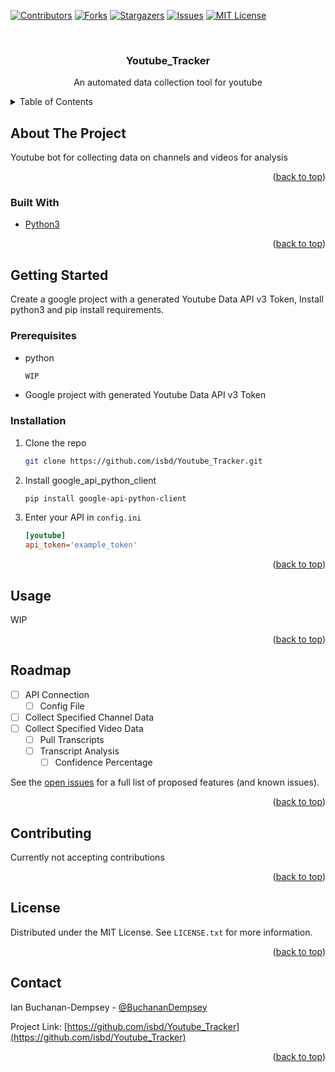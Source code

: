 <div id="top"></div>

<!-- PROJECT SHIELDS -->
<!--
*** I'm using markdown "reference style" links for readability.
*** Reference links are enclosed in brackets [ ] instead of parentheses ( ).
*** See the bottom of this document for the declaration of the reference variables
*** for contributors-url, forks-url, etc. This is an optional, concise syntax you may use.
*** https://www.markdownguide.org/basic-syntax/#reference-style-links
-->
[![Contributors][contributors-shield]][contributors-url]
[![Forks][forks-shield]][forks-url]
[![Stargazers][stars-shield]][stars-url]
[![Issues][issues-shield]][issues-url]
[![MIT License][license-shield]][license-url]



<!-- PROJECT LOGO -->
<br />
<div align="center">
  <a href="https://github.com/isbd/Youtube_Tracker">
    <!--<img src="images/logo.png" alt="Logo" width="80" height="80">-->
  </a>

<h3 align="center">Youtube_Tracker</h3>

  <p align="center">
    An automated data collection tool for youtube
    <br />
    <!--
    <a href="https://github.com/isbd/Youtube_Tracker"><strong>Explore the docs »</strong></a>
    <br />
    <br />
    <a href="https://github.com/isbd/Youtube_Tracker">View Demo</a>
    ·
    <a href="https://github.com/isbd/Youtube_Tracker/issues">Report Bug</a>
    ·
    <a href="https://github.com/isbd/Youtube_Tracker/issues">Request Feature</a>-->
  </p>
</div>



<!-- TABLE OF CONTENTS -->
<details>
  <summary>Table of Contents</summary>
  <ol>
    <li>
      <a href="#about-the-project">About The Project</a>
      <ul>
        <li><a href="#built-with">Built With</a></li>
      </ul>
    </li>
    <li>
      <a href="#getting-started">Getting Started</a>
      <ul>
        <li><a href="#prerequisites">Prerequisites</a></li>
        <li><a href="#installation">Installation</a></li>
      </ul>
    </li>
    <li><a href="#usage">Usage</a></li>
    <li><a href="#roadmap">Roadmap</a></li>
    <li><a href="#contributing">Contributing</a></li>
    <li><a href="#license">License</a></li>
    <li><a href="#contact">Contact</a></li>
    <!--<li><a href="#acknowledgments">Acknowledgments</a></li>-->
  </ol>
</details>



<!-- ABOUT THE PROJECT -->
## About The Project

Youtube bot for collecting data on channels and videos for analysis
<!--[![Product Name Screen Shot][product-screenshot]](https://example.com)-->



<p align="right">(<a href="#top">back to top</a>)</p>



### Built With

* [Python3](https://www.python.org/)

<p align="right">(<a href="#top">back to top</a>)</p>



<!-- GETTING STARTED -->
## Getting Started

Create a google project with a generated Youtube Data API v3 Token, Install python3 and pip install requirements.

### Prerequisites

* python
  ```sh
  WIP
  ```
* Google project with generated Youtube Data API v3 Token

### Installation

1. Clone the repo
   ```sh
   git clone https://github.com/isbd/Youtube_Tracker.git
   ```
2. Install google_api_python_client
   ```sh
   pip install google-api-python-client
   ```
3. Enter your API in `config.ini`
   ```ini
   [youtube]
   api_token='example_token'
   ```

<p align="right">(<a href="#top">back to top</a>)</p>



<!-- USAGE EXAMPLES -->
## Usage

WIP

<!--_For more examples, please refer to the [Documentation](https://example.com)_-->

<p align="right">(<a href="#top">back to top</a>)</p>



<!-- ROADMAP -->
## Roadmap

- [ ] API Connection
    - [ ] Config File
- [ ] Collect Specified Channel Data
- [ ] Collect Specified Video Data
    - [ ] Pull Transcripts
    - [ ] Transcript Analysis
      - [ ] Confidence Percentage

See the [open issues](https://github.com/isbd/Youtube_Tracker/issues) for a full list of proposed features (and known issues).

<p align="right">(<a href="#top">back to top</a>)</p>



<!-- CONTRIBUTING -->
## Contributing

Currently not accepting contributions
<!--
Contributions are what make the open source community such an amazing place to learn, inspire, and create. Any contributions you make are **greatly appreciated**.

If you have a suggestion that would make this better, please fork the repo and create a pull request. You can also simply open an issue with the tag "enhancement".
Don't forget to give the project a star! Thanks again!

1. Fork the Project
2. Create your Feature Branch (`git checkout -b feature/AmazingFeature`)
3. Commit your Changes (`git commit -m 'Add some AmazingFeature'`)
4. Push to the Branch (`git push origin feature/AmazingFeature`)
5. Open a Pull Request-->

<p align="right">(<a href="#top">back to top</a>)</p>



<!-- LICENSE -->
## License

Distributed under the MIT License. See `LICENSE.txt` for more information.

<p align="right">(<a href="#top">back to top</a>)</p>



<!-- CONTACT -->
## Contact

Ian Buchanan-Dempsey - [@BuchananDempsey](https://twitter.com/BuchananDempsey)

Project Link: [https://github.com/isbd/Youtube_Tracker](https://github.com/isbd/Youtube_Tracker)

<p align="right">(<a href="#top">back to top</a>)</p>



<!-- ACKNOWLEDGMENTS -->
<!--
## Acknowledgments
* []()
* []()
* []()

<p align="right">(<a href="#top">back to top</a>)</p>-->



<!-- MARKDOWN LINKS & IMAGES -->
<!-- https://www.markdownguide.org/basic-syntax/#reference-style-links -->
[contributors-shield]: https://img.shields.io/github/contributors/isbd/Youtube_Tracker.svg?style=for-the-badge
[contributors-url]: https://github.com/isbd/Youtube_Tracker/graphs/contributors
[forks-shield]: https://img.shields.io/github/forks/isbd/Youtube_Tracker.svg?style=for-the-badge
[forks-url]: https://github.com/isbd/Youtube_Tracker/network/members
[stars-shield]: https://img.shields.io/github/stars/isbd/Youtube_Tracker.svg?style=for-the-badge
[stars-url]: https://github.com/isbd/Youtube_Tracker/stargazers
[issues-shield]: https://img.shields.io/github/issues/isbd/Youtube_Tracker.svg?style=for-the-badge
[issues-url]: https://github.com/isbd/Youtube_Tracker/issues
[license-shield]: https://img.shields.io/github/license/isbd/Youtube_Tracker.svg?style=for-the-badge
[license-url]: https://github.com/isbd/Youtube_Tracker/blob/master/LICENSE.txt
[product-screenshot]: images/screenshot.png
